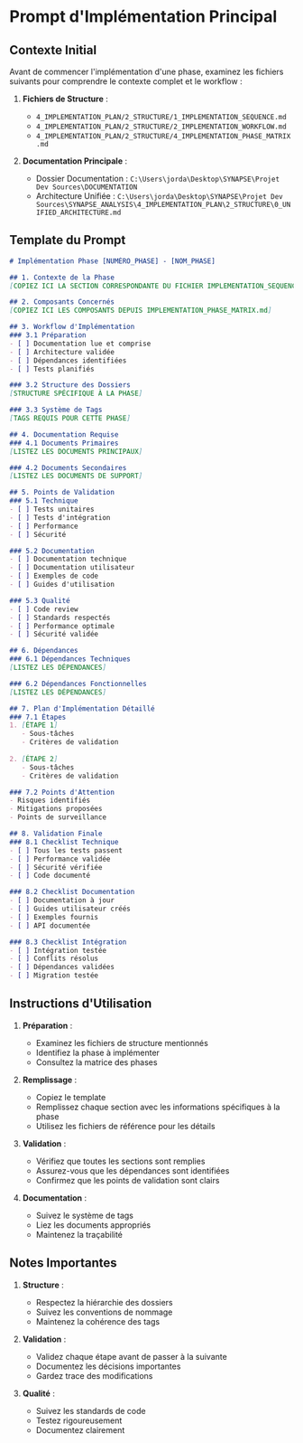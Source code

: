 # Prompt d'Implémentation Principal

## Contexte Initial
Avant de commencer l'implémentation d'une phase, examinez les fichiers suivants pour comprendre le contexte complet et le workflow :

1. **Fichiers de Structure** :
   - `4_IMPLEMENTATION_PLAN/2_STRUCTURE/1_IMPLEMENTATION_SEQUENCE.md`
   - `4_IMPLEMENTATION_PLAN/2_STRUCTURE/2_IMPLEMENTATION_WORKFLOW.md`
   - `4_IMPLEMENTATION_PLAN/2_STRUCTURE/4_IMPLEMENTATION_PHASE_MATRIX.md`

2. **Documentation Principale** :
   - Dossier Documentation : `C:\Users\jorda\Desktop\SYNAPSE\Projet Dev Sources\DOCUMENTATION`
   - Architecture Unifiée : `C:\Users\jorda\Desktop\SYNAPSE\Projet Dev Sources\SYNAPSE_ANALYSIS\4_IMPLEMENTATION_PLAN\2_STRUCTURE\0_UNIFIED_ARCHITECTURE.md`

## Template du Prompt

```markdown
# Implémentation Phase [NUMÉRO_PHASE] - [NOM_PHASE]

## 1. Contexte de la Phase
[COPIEZ ICI LA SECTION CORRESPONDANTE DU FICHIER IMPLEMENTATION_SEQUENCE.md]

## 2. Composants Concernés
[COPIEZ ICI LES COMPOSANTS DEPUIS IMPLEMENTATION_PHASE_MATRIX.md]

## 3. Workflow d'Implémentation
### 3.1 Préparation
- [ ] Documentation lue et comprise
- [ ] Architecture validée
- [ ] Dépendances identifiées
- [ ] Tests planifiés

### 3.2 Structure des Dossiers
[STRUCTURE SPÉCIFIQUE À LA PHASE]

### 3.3 Système de Tags
[TAGS REQUIS POUR CETTE PHASE]

## 4. Documentation Requise
### 4.1 Documents Primaires
[LISTEZ LES DOCUMENTS PRINCIPAUX]

### 4.2 Documents Secondaires
[LISTEZ LES DOCUMENTS DE SUPPORT]

## 5. Points de Validation
### 5.1 Technique
- [ ] Tests unitaires
- [ ] Tests d'intégration
- [ ] Performance
- [ ] Sécurité

### 5.2 Documentation
- [ ] Documentation technique
- [ ] Documentation utilisateur
- [ ] Exemples de code
- [ ] Guides d'utilisation

### 5.3 Qualité
- [ ] Code review
- [ ] Standards respectés
- [ ] Performance optimale
- [ ] Sécurité validée

## 6. Dépendances
### 6.1 Dépendances Techniques
[LISTEZ LES DÉPENDANCES]

### 6.2 Dépendances Fonctionnelles
[LISTEZ LES DÉPENDANCES]

## 7. Plan d'Implémentation Détaillé
### 7.1 Étapes
1. [ÉTAPE 1]
   - Sous-tâches
   - Critères de validation
   
2. [ÉTAPE 2]
   - Sous-tâches
   - Critères de validation

### 7.2 Points d'Attention
- Risques identifiés
- Mitigations proposées
- Points de surveillance

## 8. Validation Finale
### 8.1 Checklist Technique
- [ ] Tous les tests passent
- [ ] Performance validée
- [ ] Sécurité vérifiée
- [ ] Code documenté

### 8.2 Checklist Documentation
- [ ] Documentation à jour
- [ ] Guides utilisateur créés
- [ ] Exemples fournis
- [ ] API documentée

### 8.3 Checklist Intégration
- [ ] Intégration testée
- [ ] Conflits résolus
- [ ] Dépendances validées
- [ ] Migration testée
```

## Instructions d'Utilisation

1. **Préparation** :
   - Examinez les fichiers de structure mentionnés
   - Identifiez la phase à implémenter
   - Consultez la matrice des phases

2. **Remplissage** :
   - Copiez le template
   - Remplissez chaque section avec les informations spécifiques à la phase
   - Utilisez les fichiers de référence pour les détails

3. **Validation** :
   - Vérifiez que toutes les sections sont remplies
   - Assurez-vous que les dépendances sont identifiées
   - Confirmez que les points de validation sont clairs

4. **Documentation** :
   - Suivez le système de tags
   - Liez les documents appropriés
   - Maintenez la traçabilité

## Notes Importantes

1. **Structure** :
   - Respectez la hiérarchie des dossiers
   - Suivez les conventions de nommage
   - Maintenez la cohérence des tags

2. **Validation** :
   - Validez chaque étape avant de passer à la suivante
   - Documentez les décisions importantes
   - Gardez trace des modifications

3. **Qualité** :
   - Suivez les standards de code
   - Testez rigoureusement
   - Documentez clairement
